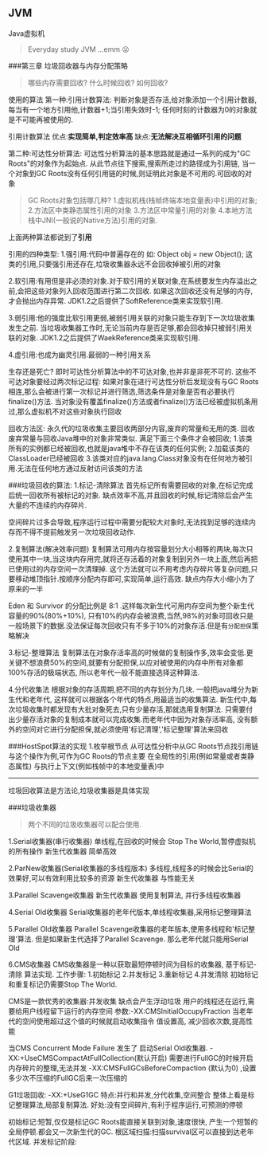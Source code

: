 ## JVM
Java虚拟机

> Everyday study JVM ...emm  :stuck_out_tongue_winking_eye:


###第三章 垃圾回收器与内存分配策略
>哪些内存需要回收?
什么时候回收?
如何回收?

使用的算法
第一种:引用计数算法:
判断对象是否存活,给对象添加一个引用计数器,每当有一个地方引用他,计数器+1;当引用失效时-1;
任何时刻的计数器为0的对象就是不可能再被使用的.

引用计数算法
优点:**实现简单,判定效率高**
缺点:**无法解决互相循环引用的问题**

第二种:可达性分析算法:
可达性分析算法的基本思路就是通过一系列的成为"GC Roots"的对象作为起始点.
从此节点往下搜索,搜索所走过的路径成为引用链,
当一个对象到GC Roots没有任何引用链的时候,则证明此对象是不可用的.可回收的对象

>GC Roots对象包括哪几种?
1.虚拟机栈(栈帧终端本地变量表)中引用的对象;
2.方法区中类静态属性引用的对象
3.方法区中常量引用的对象
4.本地方法栈中JNI(一般说的Native方法)引用的对象.

上面两种算法都说到了**引用**

引用的四种类型:
1.强引用:代码中普遍存在的 如: Object obj = new Object();
这类的引用,只要强引用还存在,垃圾收集器永远不会回收掉被引用的对象

2.软引用:有用但是非必须的对象.对于软引用的关联对象,在系统要发生内存溢出之前,会把这些对象列入回收范围进行第二次回收.
如果这次回收还没有足够的内存,才会抛出内存异常. JDK1.2之后提供了SoftReference类来实现软引用.

3.弱引用:他的强度比软引用更弱,被弱引用关联的对象只能生存到下一次垃圾收集发生之前.
当垃圾收集器工作时,无论当前内存是否足够,都会回收掉只被弱引用关联的对象. JDK1.2之后提供了WaekReference类来实现软引用.

4.虚引用:也成为幽灵引用.最弱的一种引用关系

生存还是死亡?
即时可达性分析算法中的不可达对象,也并非是非死不可的.
这些不可达对象要经过两次标记过程:
如果对象在进行可达性分析后发现没有与GC Roots相连,那么会被进行第一次标记并进行筛选,筛选条件是对象是否有必要执行finalize()方法.
当对象没有覆盖finalize()方法或者finalize()方法已经被虚拟机条用过,那么虚拟机不对这些对象执行回收

回收方法区:
永久代的垃圾收集主要回收两部分内容,废弃的常量和无用的类. 回收废弃常量与回收Java堆中的对象非常类似. 
满足下面三个条件才会被回收;
1.该类所有的实例都已经被回收,也就是java堆中不存在该类的任何实例;
2.加载该类的ClassLoader已经被回收
3.该类对应的java.lang.Class对象没有在任何地方被引用.无法在任何地方通过反射访问该类的方法

###垃圾回收的算法:
1.标记-清除算法
首先标记所有需要回收的对象,在标记完成后统一回收所有被标记的对象.
缺点效率不高,并且回收的时候,标记清除后会产生大量的不连续的内存碎片.

空间碎片过多会导致,程序运行过程中需要分配较大对象时,无法找到足够的连续内存而不得不提前触发另一次垃圾回收动作.

2.复制算法(解决效率问题)
复制算法可用内存按容量划分大小相等的两块,每次只使用其中一块,当这块内存用完,就将还存活着的对象复制到另外一块上面,然后再把已使用过的内存空间一次清理掉.
这个方法就可以不用考虑内存碎片等复杂问题,只要移动堆顶指针.按顺序分配内存即可,实现简单,运行高效.
缺点内存大小缩小为了原来的一半

Eden 和 Survivor 的分配比例是 8:1 .这样每次新生代可用内存空间为整个新生代容量的90%(80%+10%),
只有10%的内存会被浪费,当然,98%的对象可回收只是一般场景下的数据.没法保证每次回收只有不多于10%的对象存活.但是有``分配担保``策略解决

3.标记-整理算法
复制算法在对象存活率高的时候做的复制操作多,效率会变低.更关键不想浪费50%的空间,就要有分配担保,以应对被使用的内存中所有对象都100%存活的极端状态,
所以老年代一般不能直接选择这种算法.


4.分代收集法
根据对象的存活周期,把不同的内存划分为几块. 一般把java堆分为新生代和老年代,
这样就可以根据各个年代的特点,用最适当的收集算法.
新生代中,每次垃圾收集时都发现有大批对象死去,只有少量存活,那就选用复制算法.
只需要付出少量存活对象的复制成本就可以完成收集.而老年代中因为对象存活率高,
没有额外的空间对它进行分配担保,就必须使用'标记清理','标记整理'算法来回收

###HostSpot算法的实现
1.枚举根节点
从可达性分析中从GC Roots节点找引用链与这个操作为例,可作为GC Roots的节点主要
在全局性的引用(例如常量或者类静态属性) 与执行上下文(例如栈帧中的本地变量表)中
 
---------------
垃圾回收算法是方法论,垃圾收集器是具体实现

###垃圾收集器
>两个不同的垃圾收集器可以配合使用.

1.Serial收集器(串行收集器)
单线程,在回收的时候会 Stop The World,暂停虚拟机的所有操作
新生代收集器
简单高效

2.ParNew收集器(Serial收集器的多线程版本)
多线程,线程多的时候会比Serial的效果好,可以有效利用比较多的资源
新生代收集器
与性能无关

3.Parallel Scavenge收集器
新生代收集器 
使用复制算法, 并行多线程收集器

4.Serial Old收集器
Serial收集器的老年代版本,单线程收集器,采用标记整理算法

5.Parallel Old收集器
Parallel Scavenge收集器的老年版本,使用多线程和'标记整理'算法.
但是如果新生代选择了Parallel Scavenge. 那么老年代就只能用Serial Old

6.CMS收集器
CMS收集器是一种以获取最短停顿时间为目标的收集器,
基于标记-清除 算法实现.
工作步骤:
1.初始标记
2.并发标记
3.重新标记
4.并发清除
初始标记和重复标记仍需要Stop The World.

CMS是一款优秀的收集器:并发收集
缺点会产生浮动垃圾
用户的线程还在运行,需要给用户线程留下运行的内存空间
参数:-XX:CMSInitialOccupyFraction 当老年代的空间使用超过这个值的时候就启动收集指令 
值设置高, 减少回收次数,提高性能

当CMS Concurrent Mode Failure 发生了 启动Serial Old收集器.
-XX:+UseCMSCompactAtFullCollection(默认开启) 需要进行FullGC的时候开启内存碎片的整理,无法并发
-XX:CMSFullGCsBeforeCompaction (默认为0) ,设置多少次不压缩的FullGC后来一次压缩的 

G1垃圾回收:
-XX:+UseG1GC
特点:并行和并发,分代收集,空间整合
整体上看是标记整理算法,局部复制算法.
好处:没有空间碎片,有利于程序运行,可预测的停顿

初始标记:短暂,仅仅是标记GC Roots能直接关联到对象,速度很快, 产生一个短暂的全局停顿.都会又一次新生代的GC.
根区域扫描:扫描survival区可以直接到达老年代区域.
并发标记阶段:
